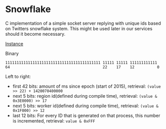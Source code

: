 # Snowflake
C implementation of a simple socket server replying with unique ids based on Twitters snowflake system.
This might be used later in our services should it become necessary.

[Instance](https://idapi.illyria.io)

Binary
```
111111111111111111111111111111111111111111 11111 11111 111111111111
64                                         22    17    12          0
```
Left to right:
* first 42 bits: amount of ms since epoch (start of 2015), retrieval: `(value >> 22) + 1420070400000`
* next 5 bits: region id(defined during compile time), retrieval: `(value & 0x3E0000) >> 17`
* next 5 bits: worker id(defined during compile time), retrieval: `(value & 0x1F000) >> 12`
* last 12 bits: For every ID that is generated on that process, this number is incremented, retrieval: `value & 0xFFF`
